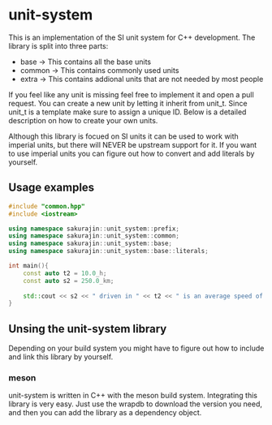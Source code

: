 # unit-system

This is an implementation of the SI unit system for C++ development.
The library is split into three parts:

* base -> This contains all the base units
* common -> This contains commonly used units
* extra -> This contains addional units that are not needed by most people

If you feel like any unit is missing feel free to implement it and open a pull request.
You can create a new unit by letting it inherit from unit_t.
Since unit_t is a template make sure to assign a unique ID.
Below is a detailed description on how to create your own units.

Although this library is focued on SI units it can be used to work with imperial units, but there will NEVER be upstream support for it.
If you want to use imperial units you can figure out how to convert and add literals by yourself.

## Usage examples

```c++
#include "common.hpp"
#include <iostream>

using namespace sakurajin::unit_system::prefix;
using namespace sakurajin::unit_system::common;
using namespace sakurajin::unit_system::base;
using namespace sakurajin::unit_system::base::literals;

int main(){
    const auto t2 = 10.0_h;
    const auto s2 = 250.0_km;
    
    std::cout << s2 << " driven in " << t2 << " is an average speed of:" << s2/t2 << std::endl;
}

```

## Unsing the unit-system library

Depending on your build system you might have to figure out how to include and link this library by yourself.

### meson

unit-system is written in C++ with the meson build system.
Integrating this library is very easy.
Just use the wrapdb to download the version you need, and then you can add the library as a dependency object.



